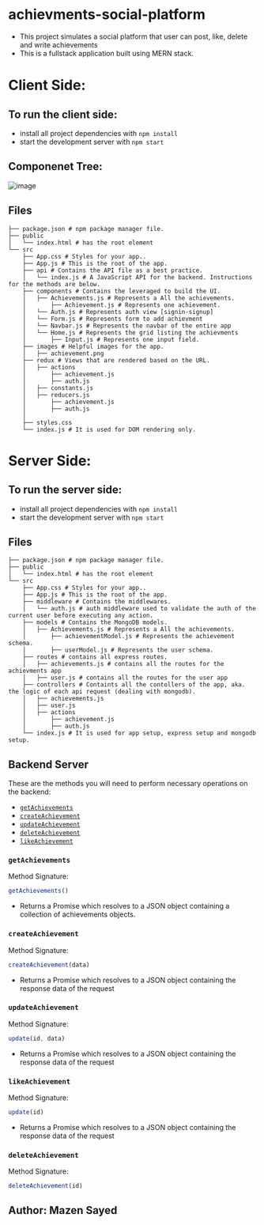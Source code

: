 # achievments-social-platform

- This project simulates a social platform that user can post, like, delete and write achievements
- This is a fullstack application built using MERN stack.

# Client Side:

## To run the client side:
- install all project dependencies with `npm install`
- start the development server with `npm start`

## Componenet Tree:

![image](https://user-images.githubusercontent.com/54520113/136267034-0926a8f4-0a59-4ea0-bc51-6165b1370777.png)
 
## Files
```
├── package.json # npm package manager file.
├── public
│   └── index.html # has the root element
└── src
    ├── App.css # Styles for your app..
    ├── App.js # This is the root of the app.
    ├── api # Contains the API file as a best practice.
    │   └── index.js # A JavaScript API for the backend. Instructions for the methods are below.
    ├── components # Contains the leveraged to build the UI.
    │   ├── Achievements.js # Represents a All the achievements.
    │       ├── Achievement.js # Represents one achievement.
    │   └── Auth.js # Represents auth view [signin-signup]
    │   └── Form.js # Represents form to add achievment
    │   └── Navbar.js # Represents the navbar of the entire app
    │   └── Home.js # Represents the grid listing the achievments
    │       ├── Input.js # Represents one input field.
    ├── images # Helpful images for the app.
    │   ├── achievement.png
    ├── redux # Views that are rendered based on the URL.
    │   ├── actions
    │       ├── achievement.js
    │       ├── auth.js
    │   ├── constants.js
    │   ├── reducers.js
    │       ├── achievement.js
    │       ├── auth.js
    │   
    ├── styles.css
    └── index.js # It is used for DOM rendering only.
```

# Server Side:


## To run the server side:
- install all project dependencies with `npm install`
- start the development server with `npm start`

## Files
```
├── package.json # npm package manager file.
├── public
│   └── index.html # has the root element
└── src
    ├── App.css # Styles for your app..
    ├── App.js # This is the root of the app.
    ├── middleware # Contains the middlewares.
    │   └── auth.js # auth middleware used to validate the auth of the current user before executing any action.
    ├── models # Contains the MongoDB models.
    │   ├── Achievements.js # Represents a All the achievements.
    │       ├── achievementModel.js # Represents the achievement schema.
    │       ├── userModel.js # Represents the user schema.
    ├── routes # contains all express routes.
    │   ├── achievements.js # contains all the routes for the achievments app
    │   ├── user.js # contains all the routes for the user app
    ├── controllers # Containts all the contollers of the app, aka. the logic of each api request (dealing with mongodb).
    │   ├── achievements.js
    │   ├── user.js
    │   ├── actions
    │       ├── achievement.js
    │       ├── auth.js
    └── index.js # It is used for app setup, express setup and mongodb setup.
```

## Backend Server
These are the methods you will need to perform necessary operations on the backend:

* [`getAchievements`](#getAchievements)
* [`createAchievement`](#createAchievement)
* [`updateAchievement`](#updateAchievement)
* [`deleteAchievement`](#deleteAchievement)
* [`likeAchievement`](#likeAchievement)


### `getAchievements`

Method Signature:

```js
getAchievements()
```

* Returns a Promise which resolves to a JSON object containing a collection of achievements objects.

### `createAchievement`

Method Signature:

```js
createAchievement(data)
```
* Returns a Promise which resolves to a JSON object containing the response data of the request


### `updateAchievement`

Method Signature:

```js
update(id, data)
```

* Returns a Promise which resolves to a JSON object containing the response data of the request

### `likeAchievement`

Method Signature:

```js
update(id)
```

* Returns a Promise which resolves to a JSON object containing the response data of the request

### `deleteAchievement`

Method Signature:

```js
deleteAchievement(id)
```


## Author: Mazen Sayed
